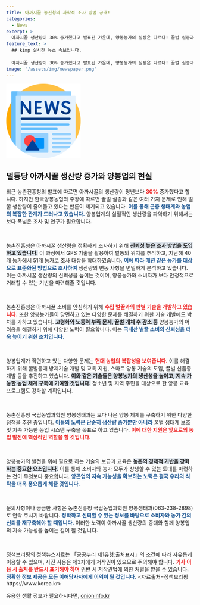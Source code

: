 ```yaml
---
title: 아까시꿀 농진청의 과학적 조사 방법 공개!
categories:
  - News
excerpt: >
  아까시꿀 생산량이 30% 증가했다고 발표된 가운데, 양봉농가의 실상은 다르다! 꿀벌 실종과 정확한 데이터 부족이 밝혀지며 농진청의 신뢰성 있는 조사 방법이 주목받고 있다. 소비자와 농가 모두를 위한 실질적인 지원 방안은 무엇일까? 클릭해서 확인해보세요!
feature_text: >
  ## kimp 실시간 뉴스 속보입니다.

  아까시꿀 생산량이 30% 증가했다고 발표된 가운데, 양봉농가의 실상은 다르다! 꿀벌 실종과 정확한 데이터 부족이 밝혀지며 농진청의 신뢰성 있는 조사 방법이 주목받고 있다. 소비자와 농가 모두를 위한 실질적인 지원 방안은 무엇일까? 클릭해서 확인해보세요!
image: '/assets/img/newspaper.png'
---
```


<p><img src="/assets/img/newspaper.png" alt="kimplant 속보" /></p>

<h2 data-ke-size="size26">벌통당 아까시꿀 생산량 증가와 양봉업의 현실</h2>

<p data-ke-size="size16">최근 농촌진흥청의 발표에 따르면 아까시꿀의 생산량이 평년보다 <b><span style="color: #ee2323;">30%</span></b> 증가했다고 합니다. 하지만 한국양봉농협의 주장에 따르면 꿀벌 실종과 같은 여러 가지 문제로 인해 벌꿀 생산량이 줄어들고 있다는 반론이 제기되고 있습니다. <b><span style="color: #1a5490;">이를 통해 곤충 생태계와 농업의 복잡한 관계가 드러나고 있습니다.</span></b> 양봉업계의 실질적인 생산량을 파악하기 위해서는 보다 폭넓은 조사 및 연구가 필요합니다.</p>

<p data-ke-size="size16">&nbsp;</p>

<p>농촌진흥청은 아까시꿀 생산량을 정확하게 조사하기 위해 <b><span style="background-color: #21538527;">신뢰성 높은 조사 방법을 도입하고 있습니다.</span></b> 이 과정에서 GPS 기술을 활용하여 벌통의 위치를 추적하고, 지난해 40개 농가에서 51개 농가로 조사 대상을 확대하였습니다. <b><span style="color: #1a5490;">이에 따라 매년 같은 농가를 대상으로 표준화된 방법으로 조사하여</span></b> 생산량의 변동 사항을 면밀하게 분석하고 있습니다. 이는 아까시꿀 생산량의 신뢰성을 높이는 것이며, 양봉농가와 소비자가 보다 안정적으로 거래할 수 있는 기반을 마련해줄 것입니다.</p>

<p data-ke-size="size16">&nbsp;</p>

<p>농촌진흥청은 아까시꿀 소비를 안심하기 위해 <b><span style="color: #ee2323;">수입 벌꿀과의 판별 기술을 개발하고 있습니다.</span></b> 또한 양봉농가들이 당면하고 있는 다양한 문제를 해결하기 위한 기술 개발에도 박차를 가하고 있습니다. <b><span style="background-color: #21538527;">고령화와 노동력 부족 문제, 꿀벌 개체 수 감소 등</span></b> 양봉농가의 어려움을 해결하기 위해 다양한 노력이 필요합니다. 이는 <b><span style="color: #1a5490;">국내산 벌꿀 소비의 신뢰성을 더욱 높이기 위한 조치입니다.</span></b></p>

<p data-ke-size="size16">&nbsp;</p>

<p>양봉업계가 직면하고 있는 다양한 문제는 <b><span style="color: #ee2323;">현대 농업의 복잡성을 보여줍니다.</span></b> 이를 해결하기 위해 꿀벌응애 방제기술 개발 및 교육 지원, 스마트 양봉 기술의 도입, 꿀벌 신품종 개발 등을 추진하고 있습니다. <b><span style="background-color: #21538527;">이와 같은 기술들은 양봉농가의 생산성을 높이고, 지속 가능한 농업 체계 구축에 기여할 것입니다.</span></b> 청소년 및 지역 주민을 대상으로 한 양봉 교육 프로그램도 강화할 계획입니다.</p>

<p data-ke-size="size16">&nbsp;</p>

<p>농촌진흥청 국립농업과학원 양봉생태과는 보다 나은 양봉 체제를 구축하기 위한 다양한 정책을 추진 중입니다. <b><span style="color: #1a5490;">이들의 노력은 단순히 생산량 증가뿐만 아니라</span></b> 꿀벌 생태계 보호 및 지속 가능한 농업 시스템 구축을 목표로 하고 있습니다. <b><span style="color: #ee2323;">이에 대한 지원은 앞으로의 농업 발전에 핵심적인 역할을 할 것입니다.</span></b></p>

<p data-ke-size="size16">&nbsp;</p>

<p>양봉농가의 발전을 위해 필요로 하는 기술의 보급과 교육은 <b><span style="background-color: #21538527;">농촌의 경제적 기반을 강화하는 중요한 요소입니다.</span></b> 이를 통해 소비자와 농가 모두가 상생할 수 있는 토대를 마련하는 것이 무엇보다 중요합니다. <b><span style="color: #1a5490;">양곤업의 지속 가능성을 확보하는 노력은 결국 우리의 식탁을 더욱 풍요롭게 해줄 것입니다.</span></b></p>

<p data-ke-size="size16">&nbsp;</p>

<p>문의사항이나 궁금한 사항은 농촌진흥청 국립농업과학원 양봉생태과(063-238-2898)로 연락 주시기 바랍니다. <b><span style="color: #1a5490;">정확하고 신뢰할 수 있는 정보를 바탕으로 소비자와 농가 간의 신뢰를 재구축해야 할 때입니다.</span></b> 이러한 노력이 아까시꿀 생산량의 증대와 함께 양봉업의 지속 가능성을 높이는 길이 될 것입니다. </p>

<p data-ke-size="size16">&nbsp;</p>

<p>정책브리핑의 정책뉴스자료는 「공공누리 제1유형:출처표시」의 조건에 따라 자유롭게 이용할 수 있으며, 사진 사용은 제3자에게 저작권이 있으므로 주의해야 합니다. <b><span style="color: #ee2323;">기사 이용 시 출처를 반드시 표기해야 하며</span></b> 위반 시 저작권법에 의한 처벌을 받을 수 있습니다. <b><span style="color: #1a5490;">정확한 정보 제공은 모든 이해당사자에게 이익이 될 것입니다.</span></b> &lt;자료출처=정책브리핑 https://www.korea.kr></p>
유용한 생활 정보가 필요하시다면, <a href="https://onioninfo.kr" rel="dofollow">onioninfo.kr</a>


